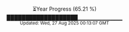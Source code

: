<p align="center">
⏳Year Progress (65.21 %)<br>
███████████████████▁▁▁▁▁▁▁▁▁▁▁ <br>
<sub>Updated: Wed, 27 Aug 2025 00:13:07 GMT</sub>
</p>

